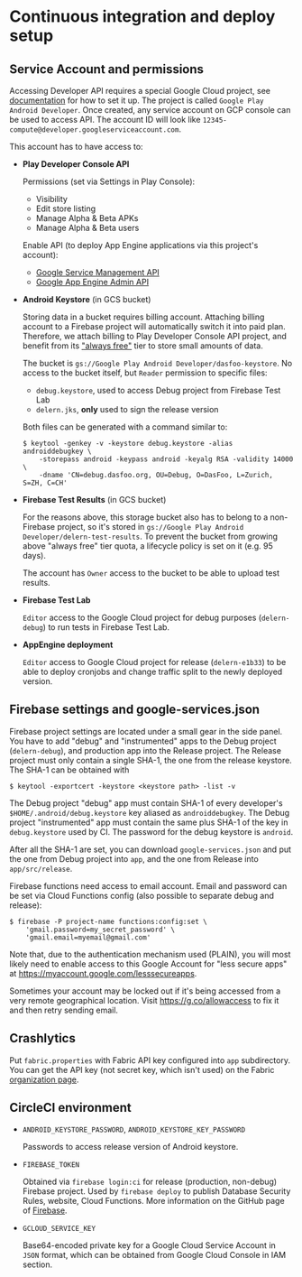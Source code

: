 # Continuous integration and deploy setup

## Service Account and permissions

Accessing Developer API requires a special Google Cloud project, see
[documentation](https://developers.google.com/android-publisher/getting_started)
for how to set it up. The project is called `Google Play Android Developer`.
Once created, any service account on GCP console can be used to access API. The
account ID will look like `12345-compute@developer.googleserviceaccount.com`.

This account has to have access to:

* **Play Developer Console API**

  Permissions (set via Settings in Play Console):

  - Visibility
  - Edit store listing
  - Manage Alpha & Beta APKs
  - Manage Alpha & Beta users

  Enable API (to deploy App Engine applications via this project's account):

  - [Google Service Management API](https://console.developers.google.com/apis/api/servicemanagement.googleapis.com/)
  - [Google App Engine Admin API](https://console.developers.google.com/apis/api/appengine.googleapis.com/)

* **Android Keystore** (in GCS bucket)

  Storing data in a bucket requires billing account. Attaching billing account
  to a Firebase project will automatically switch it into paid plan. Therefore,
  we attach billing to Play Developer Console API project, and benefit from its
  ["always free"](https://cloud.google.com/free/docs/always-free-usage-limits)
  tier to store small amounts of data.

  The bucket is `gs://Google Play Android Developer/dasfoo-keystore`.
  No access to the bucket itself, but `Reader` permission to specific files:

  - `debug.keystore`, used to access Debug project from Firebase Test Lab
  - `delern.jks`, **only** used to sign the release version

  Both files can be generated with a command similar to:

  ```shell
  $ keytool -genkey -v -keystore debug.keystore -alias androiddebugkey \
      -storepass android -keypass android -keyalg RSA -validity 14000 \
      -dname 'CN=debug.dasfoo.org, OU=Debug, O=DasFoo, L=Zurich, S=ZH, C=CH'
  ```

* **Firebase Test Results** (in GCS bucket)

  For the reasons above, this storage bucket also has to belong to a
  non-Firebase project, so it's stored in
  `gs://Google Play Android Developer/delern-test-results`. To prevent the
  bucket from growing above "always free" tier quota, a lifecycle policy is set
  on it (e.g. 95 days).

  The account has `Owner` access to the bucket to be able to upload test
  results.

* **Firebase Test Lab**

  `Editor` access to the Google Cloud project for debug purposes
  (`delern-debug`) to run tests in Firebase Test Lab.

* **AppEngine deployment**

  `Editor` access to Google Cloud project for release (`delern-e1b33`) to be
  able to deploy cronjobs and change traffic split to the newly deployed
  version.

## Firebase settings and google-services.json

Firebase project settings are located under a small gear in the side panel.
You have to add "debug" and "instrumented" apps to the Debug project
(`delern-debug`), and production app into the Release project. The Release
project must only contain a single SHA-1, the one from the release keystore. The
SHA-1 can be obtained with

```shell
$ keytool -exportcert -keystore <keystore path> -list -v
```

The Debug project "debug" app must contain SHA-1 of every developer's
`$HOME/.android/debug.keystore` key aliased as `androiddebugkey`. The Debug
project "instrumented" app must contain the same plus SHA-1 of the key in
`debug.keystore` used by CI. The password for the debug keystore is `android`.

After all the SHA-1 are set, you can download `google-services.json` and put the
one from Debug project into `app`, and the one from Release into
`app/src/release`.

Firebase functions need access to email account. Email and password can be set
via Cloud Functions config (also possible to separate debug and release):

```shell
$ firebase -P project-name functions:config:set \
    'gmail.password=my_secret_password' \
    'gmail.email=myemail@gmail.com'
```

Note that, due to the authentication mechanism used (PLAIN), you will most
likely need to enable access to this Google Account for "less secure apps" at
https://myaccount.google.com/lesssecureapps.

Sometimes your account may be locked out if it's being accessed from a very
remote geographical location. Visit https://g.co/allowaccess to fix it and
then retry sending email.

## Crashlytics

Put `fabric.properties` with Fabric API key configured into `app` subdirectory.
You can get the API key (not secret key, which isn't used) on the Fabric
[organization page](https://www.fabric.io/settings/organizations).

## CircleCI environment

* `ANDROID_KEYSTORE_PASSWORD`, `ANDROID_KEYSTORE_KEY_PASSWORD`

  Passwords to access release version of Android keystore.

* `FIREBASE_TOKEN`

  Obtained via `firebase login:ci` for release (production, non-debug) Firebase
  project. Used by `firebase deploy` to publish Database Security Rules,
  website, Cloud Functions. More information on the GitHub page of
  [Firebase](https://github.com/firebase/firebase-tools#using-with-ci-systems).

* `GCLOUD_SERVICE_KEY`

  Base64-encoded private key for a Google Cloud Service Account in `JSON`
  format, which can be obtained from Google Cloud Console in IAM section.
